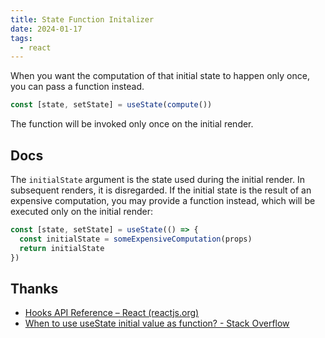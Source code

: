 ```yaml
---
title: State Function Initalizer
date: 2024-01-17
tags:
  - react
---
```



When you want the computation of that initial state to happen only once, you can pass a function instead.

```js
const [state, setState] = useState(compute())
```


The function will be invoked only once on the initial render.

## Docs

The `initialState` argument is the state used during the initial render. In subsequent renders, it is disregarded. If the initial state is the result of an expensive computation, you may provide a function instead, which will be executed only on the initial render:

```js
const [state, setState] = useState(() => {
  const initialState = someExpensiveComputation(props)
  return initialState
})
```


## Thanks

- [Hooks API Reference – React (reactjs.org)](https://legacy.reactjs.org/docs/hooks-reference.html#lazy-initial-state)
- [When to use useState initial value as function? - Stack Overflow](https://stackoverflow.com/questions/60120261/when-to-use-usestate-initial-value-as-function)

